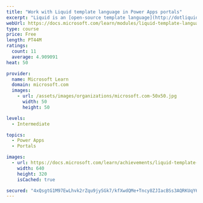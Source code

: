 ```yaml
---
title: "Work with Liquid template language in Power Apps portals"
excerpt: "Liquid is an [open-source template language](http://dotliquidmarkup.org/?azure-portal=true) that is integrated natively into Microsoft Power Apps portals. It acts as a bridge between Common Data Service and the HTML or text output that is sent to the browser. Liquid can be used to add dynamic content to pages and to create a variety of custom templates. Additionally, Liquid provides access only to the data and operations that are explicitly allowed by the portals."
webUrl: https://docs.microsoft.com/learn/modules/liquid-template-language/
type: course
price: Free
length: PT44M
ratings:
  count: 11
  average: 4.909091
heat: 50

provider:
  name: Microsoft Learn
  domain: microsoft.com
  images:
    - url: /assets/images/organizations/microsoft.com-50x50.jpg
      width: 50
      height: 50

levels:
  - Intermediate

topics:
  - Power Apps
  - Portals

images:
  - url: https://docs.microsoft.com/learn/achievements/liquid-template-language-social.png
    width: 640
    height: 320
    isCached: true

secured: "4xQsgtG1M97EwLhvk2rZqu9jySGk7/kfXwdQMe+Tncy8ZJIacBSs3AQRKUqY62ML3Dpfs246IgIw0BdRiMNLukiKoNZ3TI//UPqIpop+AvnOcjHnx8mjqmL2TdXR+tUxE3O8+L7BQ+tB/uaTfdQi77NjgLpDLIL+7jrh9cgLtGluzSTeEueO6hmaxEW0/XeBTFbWFfLsc+ABsPtR76SN9YhPGFFKAW+62aqbW8I+zFk2TP4YFdXeiFfedLkPLy1fCm6SlZd5XD24YK/LcR8L8WU+Qom7jNQ+BHhxQw4DjLTBdRBTbjNfs25maK1FKmudlO7K3+aosE71qpFLdGI3ak3jl1PIrcyDhOlP62ArnSVhpsAX4W6/GyxCHeP8JOKmFYU0KZlWNadhu+fZUYNta3BuM+4JTH7LUiOxWgC/iNU=;E9DFZPdaK1W8n3jDZnDTPA=="
---
```


